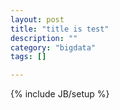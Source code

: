 ```yaml
---
layout: post
title: "title is test"
description: ""
category: "bigdata"
tags: []

---
```

{% include JB/setup %}

